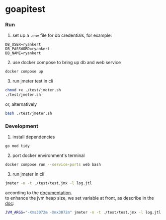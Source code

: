 # goapitest

### Run

1. set up a `.env` file for db credentials, for example:

```
DB_USER=ryankert
DB_PASSWORD=ryankert
DB_NAME=ryankert
```

2. use docker compose to bring up db and web service

```bash
docker compose up
```

3. run jmeter test in cli

```bash
chmod +x ./test/jmeter.sh
./test/jmeter.sh
```

or, alternatively

```bash
bash ./test/jmeter.sh
```

### Development

1. install dependencies

```bash
go mod tidy
```

2. port docker environment's terminal

```bash
docker compose run --service-ports web bash
```

3. run jmeter in cli

```bash
jmeter -n -t ./test/test.jmx -l log.jtl
```

according to the [documentation](https://jmeter.apache.org/usermanual/get-started.html#non_gui).  
to enhance the jvm heap size, we set variable at front, as describe in the [doc](https://jmeter.apache.org/usermanual/get-started.html#running):

```bash
JVM_ARGS="-Xms3072m -Xmx3072m" jmeter -n -t ./test/test.jmx -l log.jtl
```